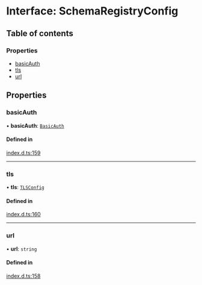 # Interface: SchemaRegistryConfig

## Table of contents

### Properties

- [basicAuth](SchemaRegistryConfig.md#basicauth)
- [tls](SchemaRegistryConfig.md#tls)
- [url](SchemaRegistryConfig.md#url)

## Properties

### basicAuth

• **basicAuth**: [`BasicAuth`](BasicAuth.md)

#### Defined in

[index.d.ts:159](https://github.com/mostafa/xk6-kafka/blob/main/api-docs/index.d.ts#L159)

---

### tls

• **tls**: [`TLSConfig`](TLSConfig.md)

#### Defined in

[index.d.ts:160](https://github.com/mostafa/xk6-kafka/blob/main/api-docs/index.d.ts#L160)

---

### url

• **url**: `string`

#### Defined in

[index.d.ts:158](https://github.com/mostafa/xk6-kafka/blob/main/api-docs/index.d.ts#L158)
